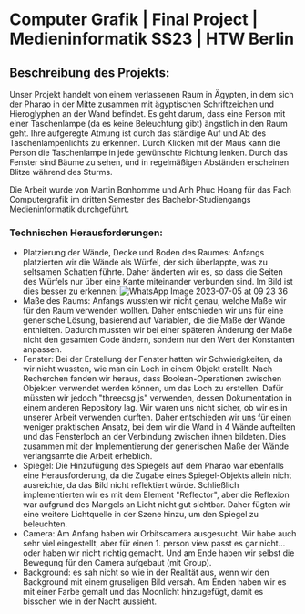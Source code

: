 # Computer Grafik | Final Project | Medieninformatik SS23 | HTW Berlin 

## Beschreibung des Projekts:
Unser Projekt handelt von einem verlassenen Raum in Ägypten, in dem sich der Pharao in der Mitte zusammen mit ägyptischen Schriftzeichen und Hieroglyphen an der Wand befindet.
Es geht darum, dass eine Person mit einer Taschenlampe (da es keine Beleuchtung gibt) ängstlich in den Raum geht. Ihre aufgeregte Atmung ist durch das ständige Auf und Ab des Taschenlampenlichts zu erkennen. Durch Klicken mit der Maus kann die Person die Taschenlampe in jede gewünschte Richtung lenken.
Durch das Fenster sind Bäume zu sehen, und in regelmäßigen Abständen erscheinen Blitze während des Sturms.

Die Arbeit wurde von Martin Bonhomme und Anh Phuc Hoang für das Fach Computergrafik im dritten Semester des Bachelor-Studiengangs Medieninformatik durchgeführt.

### Technischen Herausforderungen:
* Platzierung der Wände, Decke und Boden des Raumes: Anfangs platzierten wir die Wände als Würfel, der sich überlappte, was zu seltsamen Schatten führte. Daher änderten wir es, so dass die Seiten des Würfels nur über eine Kante miteinander verbunden sind. Im Bild ist dies besser zu erkennen:
![WhatsApp Image 2023-07-05 at 09 23 36](https://github.com/mar7-n/Final-Project--Computer-Grafik--SS23/assets/116806411/8efa758d-1574-4a5d-9d62-e8fe0971bbe3)
* Maße des Raums: Anfangs wussten wir nicht genau, welche Maße wir für den Raum verwenden wollten. Daher entschieden wir uns für eine generische Lösung, basierend auf Variablen, die die Maße der Wände enthielten. Dadurch mussten wir bei einer späteren Änderung der Maße nicht den gesamten Code ändern, sondern nur den Wert der Konstanten anpassen.
* Fenster: Bei der Erstellung der Fenster hatten wir Schwierigkeiten, da wir nicht wussten, wie man ein Loch in einem Objekt erstellt. Nach Recherchen fanden wir heraus, dass Boolean-Operationen zwischen Objekten verwendet werden können, um das Loch zu erstellen. Dafür müssten wir jedoch "threecsg.js" verwenden, dessen Dokumentation in einem anderen Repository lag. Wir waren uns nicht sicher, ob wir es in unserer Arbeit verwenden durften. Daher entschieden wir uns für einen weniger praktischen Ansatz, bei dem wir die Wand in 4 Wände aufteilten und das Fensterloch an der Verbindung zwischen ihnen bildeten. Dies zusammen mit der Implementierung der generischen Maße der Wände verlangsamte die Arbeit erheblich.
* Spiegel: Die Hinzufügung des Spiegels auf dem Pharao war ebenfalls eine Herausforderung, da die Zugabe eines Spiegel-Objekts allein nicht ausreichte, da das Bild nicht reflektiert würde. Schließlich implementierten wir es mit dem Element "Reflector", aber die Reflexion war aufgrund des Mangels an Licht nicht gut sichtbar. Daher fügten wir eine weitere Lichtquelle in der Szene hinzu, um den Spiegel zu beleuchten.
* Camera: Am Anfang haben wir Orbitscamera ausgesucht. Wir habe auch sehr viel eingestellt, aber für einen 1. person view passt es gar nicht... oder haben wir nicht richtig gemacht. Und am Ende haben wir selbst die Bewegung für den Camera aufgebaut (mit Group).
* Background: es sah nicht so wie in der Realität aus, wenn wir den Background mit einem gruseligen Bild versah. Am Enden haben wir es mit einer Farbe gemalt und das Moonlicht hinzugefügt, damit es bisschen wie in der Nacht aussieht. 

